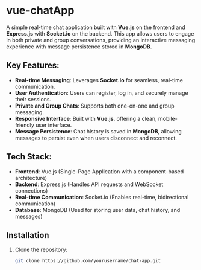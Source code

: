 # vue-chatApp

A simple real-time chat application built with **Vue.js** on the frontend and **Express.js** with **Socket.io** on the backend. This app allows users to engage in both private and group conversations, providing an interactive messaging experience with message persistence stored in **MongoDB**.

## Key Features:
- **Real-time Messaging**: Leverages **Socket.io** for seamless, real-time communication.
- **User Authentication**: Users can register, log in, and securely manage their sessions.
- **Private and Group Chats**: Supports both one-on-one and group messaging.
- **Responsive Interface**: Built with **Vue.js**, offering a clean, mobile-friendly user interface.
- **Message Persistence**: Chat history is saved in **MongoDB**, allowing messages to persist even when users disconnect and reconnect.

## Tech Stack:
- **Frontend**: Vue.js (Single-Page Application with a component-based architecture)
- **Backend**: Express.js (Handles API requests and WebSocket connections)
- **Real-time Communication**: Socket.io (Enables real-time, bidirectional communication)
- **Database**: MongoDB (Used for storing user data, chat history, and messages)

## Installation

1. Clone the repository:

   ```bash
   git clone https://github.com/yourusername/chat-app.git
